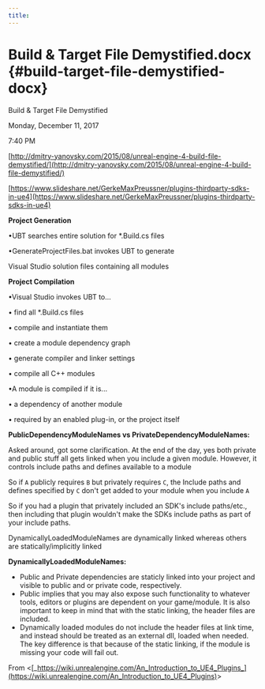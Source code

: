 ```yaml
---
title:
---
```

# Build &amp; Target File Demystified.docx {#build-target-file-demystified-docx}

Build &amp; Target File Demystified

Monday, December 11, 2017

7:40 PM

[http://dmitry-yanovsky.com/2015/08/unreal-engine-4-build-file-demystified/](http://dmitry-yanovsky.com/2015/08/unreal-engine-4-build-file-demystified/)

[https://www.slideshare.net/GerkeMaxPreussner/plugins-thirdparty-sdks-in-ue4](https://www.slideshare.net/GerkeMaxPreussner/plugins-thirdparty-sdks-in-ue4)

**Project Generation**

•UBT searches entire solution for *.Build.cs files

•GenerateProjectFiles.bat invokes UBT to generate

Visual Studio solution files containing all modules

**Project Compilation**

•Visual Studio invokes UBT to...

• find all *.Build.cs files

• compile and instantiate them

• create a module dependency graph

• generate compiler and linker settings

• compile all C++ modules

•A module is compiled if it is...

• a dependency of another module

• required by an enabled plug-in, or the project itself

**PublicDependencyModuleNames vs PrivateDependencyModuleNames:**

Asked around, got some clarification. At the end of the day, yes both private and public stuff all gets linked when you include a given module. However, it controls include paths and defines available to a module

So if `A` publicly requires `B` but privately requires `C`, the Include paths and defines specified by `C` don&#039;t get added to your module when you include `A`

So if you had a plugin that privately included an SDK&#039;s include paths/etc., then including that plugin wouldn&#039;t make the SDKs include paths as part of your include paths.

DynamicallyLoadedModuleNames are dynamically linked whereas others are statically/implicitly linked

**DynamicallyLoadedModuleNames:**

*   Public and Private dependencies are staticly linked into your project and visible to public and or private code, respectively.
*   Public implies that you may also expose such functionality to whatever tools, editors or plugins are dependent on your game/module. It is also important to keep in mind that with the static linking, the header files are included.
*   Dynamically loaded modules do not include the header files at link time, and instead should be treated as an external dll, loaded when needed. The key difference is that because of the static linking, if the module is missing your code will fail out.

From &lt;[_https://wiki.unrealengine.com/An_Introduction_to_UE4_Plugins_](https://wiki.unrealengine.com/An_Introduction_to_UE4_Plugins)&gt;